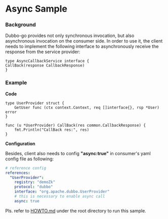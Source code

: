 # Async Sample

### Background

Dubbo-go provides not only synchronous invocation, but also asynchronous invocation on the consumer side. In order to
use it, the client needs to implement the following interface to asynchronously receive the response from the service
provider:

```golang
type AsyncCallbackService interface {
CallBack(response CallbackResponse)
}
```

### Example

**Code**

```golang
type UserProvider struct {
    GetUser func (ctx context.Context, req []interface{}, rsp *User) error
}

func (u *UserProvider) CallBack(res common.CallbackResponse) {
    fmt.Println("CallBack res:", res)
}
```

**Configuration**

Besides, client also needs to config **"async:true"** in consumer's yaml config file as following:

```yaml
# reference config
references:
  "UserProvider":
    registry: "demoZk"
    protocol: "dubbo"
    interface: "org.apache.dubbo.UserProvider"
    # this is necessary to enable async call
    async: true
```

Pls. refer to [HOWTO.md](../HOWTO.md) under the root directory to run this sample.


